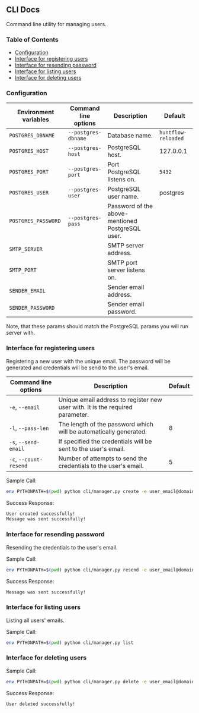 ## CLI Docs

Command line utility for managing users. 

### Table of Contents
- [Configuration](#configuration)
- [Interface for registering users](#interface-for-registering-users)
- [Interface for resending password](#interface-for-resending-password)
- [Interface for listing users](#interface-for-listing-users)
- [Interface for deleting users](#interface-for-deleting-users)

### Configuration

| Environment variables | Command line options   | Description                                         | Default             |
|-----------------------|------------------------|-----------------------------------------------------|---------------------|
|`POSTGRES_DBNAME`      | `--postgres-dbname`    | Database name.                                      | `huntflow-reloaded` |
|`POSTGRES_HOST`        | `--postgres-host`      | PostgreSQL host.                                    | 127.0.0.1           |
|`POSTGRES_PORT`        | `--postgres-port`      | Port PostgreSQL listens on.                         | `5432`              |
|`POSTGRES_USER`        | `--postgres-user`      | PostgreSQL user name.                               | postgres            |
|`POSTGRES_PASSWORD`    | `--postgres-pass`      | Password of the above-mentioned PostgreSQL user.    |                     |
|`SMTP_SERVER`          |                        | SMTP server address.                                |                     | 
|`SMTP_PORT`            |                        | SMTP port server listens on.                        |                     |
|`SENDER_EMAIL`         |                        | Sender email address.                               |                     |
|`SENDER_PASSWORD`      |                        | Sender email password.                              |                     |

Note, that these params should match the PostgreSQL params you will run server with.

### Interface for registering users
Registering a new user with the unique email. The password will be generated and credentials will be send to the user's email.

| Command line options   | Description                                                                   | Default  |
|------------------------|-------------------------------------------------------------------------------|----------|
| `-e`, `--email`        | Unique email address to register new user with. It is the required parameter. |          |
| `-l`, `--pass-len`     | The length of the password which will be automatically generated.             | 8        |
| `-s`, `--send-email`   | If specified the credentials will be sent to the user's email.                |          |
| `-c`, `--count-resend` | Number of attempts to send the credentials to the user's email.               | 5        |

Sample Call:

```bash
env PYTHONPATH=$(pwd) python cli/manager.py create -e user_email@domain.com -s
```

Success Response:

```bash
User created successfully!
Message was sent successfully!
```

### Interface for resending password

Resending the credentials to the user's email.

Sample Call:

```bash
env PYTHONPATH=$(pwd) python cli/manager.py resend -e user_email@domain.com
```
Success Response:

```bash
Message was sent successfully!
```

### Interface for listing users
Listing all users' emails.

Sample Call:

```bash
env PYTHONPATH=$(pwd) python cli/manager.py list
```

### Interface for deleting users

Sample Call:

```bash
env PYTHONPATH=$(pwd) python cli/manager.py delete -e user_email@domain.com
```
Success Response:

```bash
User deleted successfully!
```